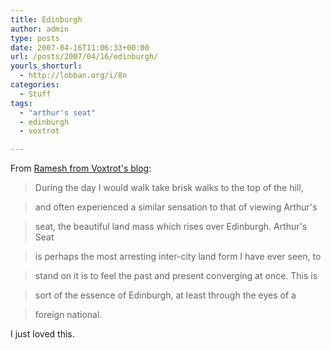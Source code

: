 ```yaml
---
title: Edinburgh
author: admin
type: posts
date: 2007-04-16T11:06:33+00:00
url: /posts/2007/04/16/edinburgh/
yourls_shorturl:
  - http://lobban.org/i/8n
categories:
  - Stuff
tags:
  - "arthur's seat"
  - edinburgh
  - voxtrot

---
```

From [Ramesh from Voxtrot's blog][1]:

> During the day I would walk take brisk walks to the top of the hill,
  
> and often experienced a similar sensation to that of viewing Arthur's
  
> seat, the beautiful land mass which rises over Edinburgh. Arthur's Seat
  
> is perhaps the most arresting inter-city land form I have ever seen, to
  
> stand on it is to feel the past and present converging at once. This is
  
> sort of the essence of Edinburgh, at least through the eyes of a
  
> foreign national.

I just loved this.

 [1]: http://thevoxtrotkid.blogspot.com/2007/01/progress.html